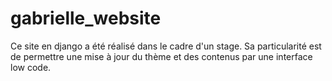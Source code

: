 # gabrielle_website
Ce site en django a été réalisé dans le cadre d'un stage. Sa particularité est de permettre une mise à jour du thème et des contenus par une interface low code.
